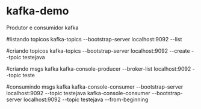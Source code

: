 # kafka-demo
Produtor e consumidor kafka

#listando topicos
kafka-topics --bootstrap-server localhost:9092 --list

#criando topicos
kafka-topics --bootstrap-server localhost:9092 --create --tpoic testejava

#criando msgs kafka
kafka-console-producer --broker-list localhost:9092 --topic teste

#consumindo msgs kafka
kafka-console-consumer --bootstrap-server localhost:9092 --topic testejava
kafka-console-consumer --bootstrap-server localhost:9092 --topic testejava --from-beginning 

